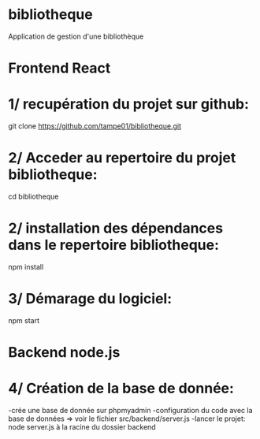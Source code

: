 # bibliotheque
Application de gestion d'une bibliothèque

# Frontend React

# 1/ recupération du projet sur github:
git clone https://github.com/tampe01/bibliotheque.git

# 2/ Acceder au repertoire du projet bibliotheque:
cd bibliotheque

# 2/ installation des dépendances dans le repertoire bibliotheque:
npm install

# 3/ Démarage du logiciel:
npm start

# Backend node.js

# 4/ Création de la base de donnée:
-crée une base de donnée sur phpmyadmin
-configuration du code avec la base de données => voir le fichier src/backend/server.js
-lancer le projet: node server.js à la racine du dossier backend

